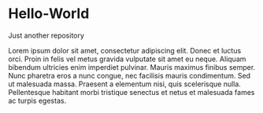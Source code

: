 # Hello-World
Just another repository


Lorem ipsum dolor sit amet, consectetur adipiscing elit. Donec et luctus orci. Proin in felis vel metus gravida vulputate sit amet eu neque. Aliquam bibendum ultricies enim imperdiet pulvinar. Mauris maximus finibus semper. Nunc pharetra eros a nunc congue, nec facilisis mauris condimentum. Sed ut malesuada massa. Praesent a elementum nisi, quis scelerisque nulla. Pellentesque habitant morbi tristique senectus et netus et malesuada fames ac turpis egestas.
